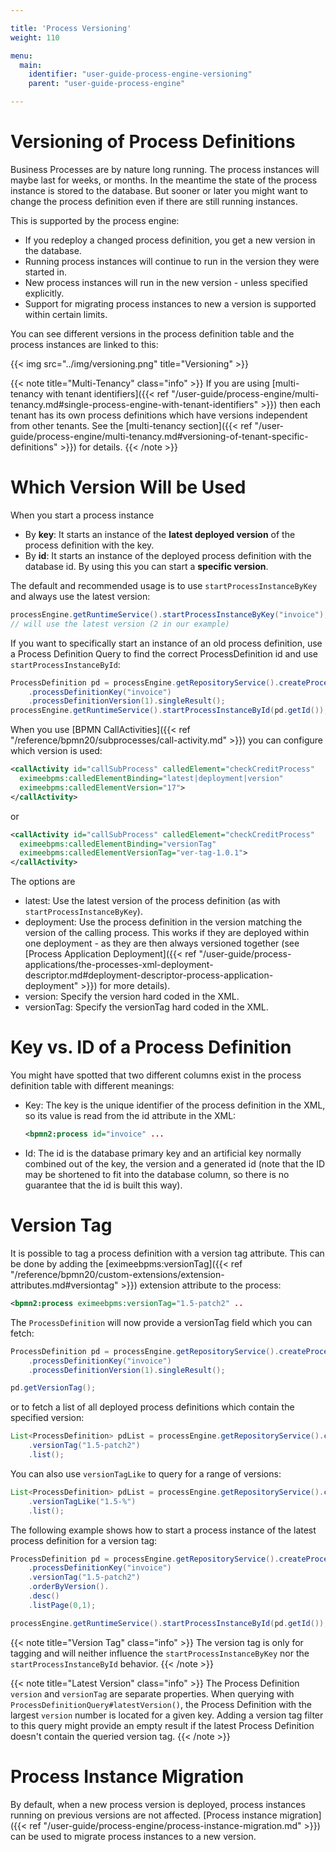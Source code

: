 ```yaml
---

title: 'Process Versioning'
weight: 110

menu:
  main:
    identifier: "user-guide-process-engine-versioning"
    parent: "user-guide-process-engine"

---
```



# Versioning of Process Definitions

Business Processes are by nature long running. The process instances will maybe last for weeks, or months. In the meantime the state of the process instance is stored to the database. But sooner or later you might want to change the process definition even if there are still running instances.

This is supported by the process engine:

* If you redeploy a changed process definition, you get a new version in the database.
* Running process instances will continue to run in the version they were started in.
* New process instances will run in the new version - unless specified explicitly.
* Support for migrating process instances to new a version is supported within certain limits.

You can see different versions in the process definition table and the process instances are linked to this:

{{< img src="../img/versioning.png" title="Versioning" >}}

{{< note title="Multi-Tenancy" class="info" >}}
If you are using [multi-tenancy with tenant identifiers]({{< ref "/user-guide/process-engine/multi-tenancy.md#single-process-engine-with-tenant-identifiers" >}}) then each tenant has its own process definitions which have versions independent from other tenants. See the [multi-tenancy section]({{< ref "/user-guide/process-engine/multi-tenancy.md#versioning-of-tenant-specific-definitions" >}}) for details.
{{< /note >}}


# Which Version Will be Used

When you start a process instance

* By **key**: It starts an instance of the **latest deployed version** of the process definition with the key.
* By **id**: It starts an instance of the deployed process definition with the database id. By using this you can start a **specific version**.

The default and recommended usage is to use `startProcessInstanceByKey` and always use the latest version:

```java
processEngine.getRuntimeService().startProcessInstanceByKey("invoice");
// will use the latest version (2 in our example)
```

If you want to specifically start an instance of an old process definition, use a Process Definition Query to find the correct ProcessDefinition id and use `startProcessInstanceById`:

```java
ProcessDefinition pd = processEngine.getRepositoryService().createProcessDefinitionQuery()
    .processDefinitionKey("invoice")
    .processDefinitionVersion(1).singleResult();
processEngine.getRuntimeService().startProcessInstanceById(pd.getId());
```

When you use [BPMN CallActivities]({{< ref "/reference/bpmn20/subprocesses/call-activity.md" >}}) you can configure which version is used:

```xml
<callActivity id="callSubProcess" calledElement="checkCreditProcess"
  eximeebpms:calledElementBinding="latest|deployment|version"
  eximeebpms:calledElementVersion="17">
</callActivity>
```
or
```xml
<callActivity id="callSubProcess" calledElement="checkCreditProcess"
  eximeebpms:calledElementBinding="versionTag"
  eximeebpms:calledElementVersionTag="ver-tag-1.0.1">
</callActivity>
```

The options are

* latest: Use the latest version of the process definition (as with `startProcessInstanceByKey`).
* deployment: Use the process definition in the version matching the version of the calling process. This works if they are deployed within one deployment - as they are then always versioned together (see [Process Application Deployment]({{< ref "/user-guide/process-applications/the-processes-xml-deployment-descriptor.md#deployment-descriptor-process-application-deployment" >}}) for more details).
* version: Specify the version hard coded in the XML.
* versionTag: Specify the versionTag hard coded in the XML.


# Key vs. ID of a Process Definition

You might have spotted that two different columns exist in the process definition table with different meanings:

* Key: The key is the unique identifier of the process definition in the XML, so its value is read from the id attribute in the XML:

    ```xml
    <bpmn2:process id="invoice" ...
    ```

* Id: The id is the database primary key and an artificial key normally combined out of the key, the version and a generated id (note that the ID may be shortened to fit into the database column, so there is no guarantee that the id is built this way).

# Version Tag

It is possible to tag a process definition with a version tag attribute. This can be done by adding the
[eximeebpms:versionTag]({{< ref "/reference/bpmn20/custom-extensions/extension-attributes.md#versiontag" >}})
extension attribute to the process:

```xml
<bpmn2:process eximeebpms:versionTag="1.5-patch2" ..
```

The `ProcessDefinition` will now provide a versionTag field which you can fetch:

```java
ProcessDefinition pd = processEngine.getRepositoryService().createProcessDefinitionQuery()
    .processDefinitionKey("invoice")
    .processDefinitionVersion(1).singleResult();

pd.getVersionTag();
```

or to fetch a list of all deployed process definitions which contain the specified version:

```java
List<ProcessDefinition> pdList = processEngine.getRepositoryService().createProcessDefinitionQuery()
    .versionTag("1.5-patch2")
    .list();

```

You can also use `versionTagLike` to query for a range of versions:

```java
List<ProcessDefinition> pdList = processEngine.getRepositoryService().createProcessDefinitionQuery()
    .versionTagLike("1.5-%")
    .list();
```

The following example shows how to start a process instance of the latest process 
definition for a version tag:

```java
ProcessDefinition pd = processEngine.getRepositoryService().createProcessDefinitionQuery()
    .processDefinitionKey("invoice")
    .versionTag("1.5-patch2")
    .orderByVersion().
    .desc()
    .listPage(0,1);

processEngine.getRuntimeService().startProcessInstanceById(pd.getId());
```

{{< note title="Version Tag" class="info" >}}
The version tag is only for tagging and will neither influence the `startProcessInstanceByKey`
nor the `startProcessInstanceById` behavior.
{{< /note >}}

{{< note title="Latest Version" class="info" >}}
The Process Definition `version` and `versionTag` are separate properties. When querying with
`ProcessDefinitionQuery#latestVersion()`, the Process Definition with the largest `version` number is located for
a given key. Adding a version tag filter to this query might provide an empty result if the latest Process Definition
doesn't contain the queried version tag.
{{< /note >}}

# Process Instance Migration

By default, when a new process version is deployed, process instances running on previous versions are not affected.
[Process instance migration]({{< ref "/user-guide/process-engine/process-instance-migration.md" >}}) can be used
to migrate process instances to a new version.
